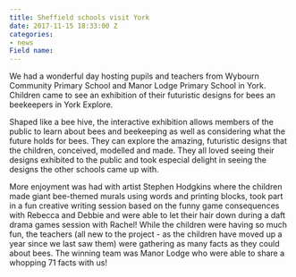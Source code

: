 ```yaml
---
title: Sheffield schools visit York
date: 2017-11-15 18:33:00 Z
categories:
- news
Field name: 
---
```


We had a wonderful day hosting pupils and teachers from Wybourn Community Primary School and Manor Lodge Primary School in York.  Children came to see an exhibition of their futuristic designs for bees an beekeepers in York Explore. 

Shaped like a bee hive, the interactive exhibition allows members of the public to learn about bees and beekeeping as well as considering what the future holds for bees. They can explore the amazing, futuristic designs that the children, conceived, modelled and made. They all loved seeing their designs exhibited to the public and took especial delight in seeing the designs the other schools came up with.

More enjoyment was had with artist Stephen Hodgkins where the children made giant bee-themed murals using words and printing blocks, took part in a fun creative writing session based on the funny game consequences with Rebecca and Debbie and were able to let their hair down during a daft drama games session with Rachel!  While the children were having so much fun, the teachers (all new to the project - as the children have moved up a year since we last saw them) were gathering as many facts as they could about bees. The winning team was Manor Lodge who were able to share a whopping 71 facts with us!

